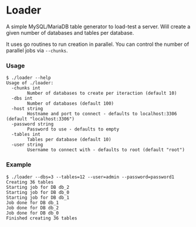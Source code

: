 # Loader

A simple MySQL/MariaDB table generator to load-test a server.
Will create a given number of databases and tables per database.

It uses go routines to run creation in parallel. You can control the number of parallel jobs via ```--chunks```.


### Usage


```
$ ./loader --help
Usage of ./loader:
  -chunks int
        Number of databases to create per iteraction (default 10)
  -dbs int
        Number of databases (default 100)
  -host string
        Hostname and port to connect - defaults to localhost:3306 (default "localhost:3306")
  -password string
        Password to use - defaults to empty
  -tables int
        Tables per database (default 10)
  -user string
        Username to connect with - defaults to root (default "root")

```

### Example

```
$ ./loader --dbs=3 --tables=12 --user=admin --password=password1 
Creating 36 tables
Starting job for DB db_2
Starting job for DB db_0
Starting job for DB db_1
Job done for DB db_1
Job done for DB db_2
Job done for DB db_0
Finished creating 36 tables
```
